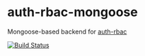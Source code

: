 # auth-rbac-mongoose

Mongoose-based backend for [auth-rbac](https://github.com/alex94puchades/auth-rbac.git)

[![Build Status](https://travis-ci.org/alex94puchades/auth-rbac-mongoose.svg?branch=master)](https://travis-ci.org/alex94puchades/auth-rbac-mongoose)
